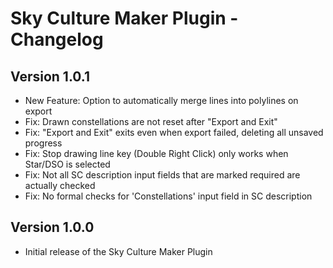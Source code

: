 # Sky Culture Maker Plugin - Changelog

## Version 1.0.1

* New Feature: Option to automatically merge lines into polylines on export
* Fix: Drawn constellations are not reset after "Export and Exit"
* Fix: "Export and Exit" exits even when export failed, deleting all unsaved progress
* Fix: Stop drawing line key (Double Right Click) only works when Star/DSO is selected
* Fix: Not all SC description input fields that are marked required are actually checked
* Fix: No formal checks for 'Constellations' input field in SC description

## Version 1.0.0

* Initial release of the Sky Culture Maker Plugin